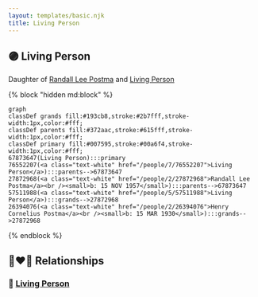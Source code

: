 ```yaml
---
layout: templates/basic.njk
title: Living Person
---
```

## 🟣 Living Person

Daughter of [Randall Lee Postma](/people/2/27872968) and [Living Person](/people/7/76552207)

{% block "hidden md:block" %}
```mermaid
graph
classDef grands fill:#193cb8,stroke:#2b7fff,stroke-width:1px,color:#fff;
classDef parents fill:#372aac,stroke:#615fff,stroke-width:1px,color:#fff;
classDef primary fill:#007595,stroke:#00a6f4,stroke-width:1px,color:#fff;
67873647(Living Person):::primary
76552207(<a class="text-white" href="/people/7/76552207">Living Person</a>):::parents-->67873647
27872968(<a class="text-white" href="/people/2/27872968">Randall Lee Postma</a><br /><small>b: 15 NOV 1957</small>):::parents-->67873647
57511988(<a class="text-white" href="/people/5/57511988">Living Person</a>):::grands-->27872968
26394076(<a class="text-white" href="/people/2/26394076">Henry Cornelius Postma</a><br /><small>b: 15 MAR 1930</small>):::grands-->27872968
```
{% endblock %}

## 👩‍❤️‍👨 Relationships

### 🔵 [Living Person](/people/6/66619983)
